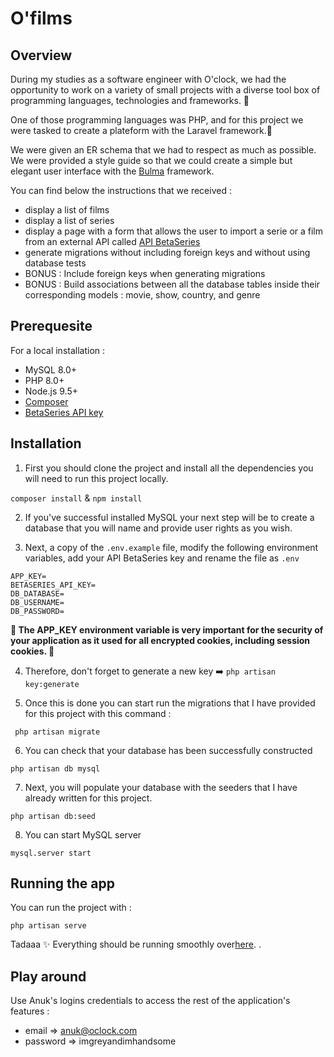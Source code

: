 # O'films 

## Overview 

During my studies as a software engineer with O'clock, we had the opportunity to work on a variety of small projects with a diverse tool box of programming languages, technologies and frameworks. 🧰

One of those programming languages was PHP, and for this project we were tasked to create a plateform with the Laravel framework.🐘

We were given an ER schema that we had to respect as much as possible. We were provided a style guide so that we could create a simple but elegant user interface with the [Bulma](https://bulma.io/) framework. 

You can find below the instructions that we received : 

- display a list of films 
- display a list of series
- display a page with a form that allows the user to import a serie or a film from an external API called [API BetaSeries](https://www.betaseries.com/en/api/)
- generate migrations without including foreign keys and without using database tests 
- BONUS : Include foreign keys when generating migrations 
- BONUS : Build associations between all the database tables inside their corresponding models : movie, show, country, and genre

## Prerequesite 

For a local installation : 

- MySQL 8.0+
- PHP 8.0+
- Node.js 9.5+
- [Composer](https://getcomposer.org/)
- [BetaSeries API key](https://www.betaseries.com/en/api/) 

## Installation 

1. First you should clone the project and install all the dependencies you will need to run this project locally. 

```composer install``` & ```npm install```

2. If you've successful installed MySQL your next step will be to create a database that you will name and provide user rights as you wish.

3. Next, a copy of the `.env.example` file, modify the following environment variables, add your API BetaSeries key and rename the file as `.env` 

```
APP_KEY= 
BETASERIES_API_KEY=
DB_DATABASE=
DB_USERNAME=
DB_PASSWORD=
```

**🚨 The APP_KEY environment variable is very important for the security of your application as it used for all encrypted cookies, including session cookies. 🍪**

4. Therefore, don't forget to generate a new key 
➡️ ```php artisan key:generate```

5. Once this is done you can start run the migrations that I have provided for this project with this command : 
```
 php artisan migrate
```

6. You can check that your database has been successfully constructed
```
php artisan db mysql
```

7. Next, you will populate your database with the seeders that I have already written for this project.
```
php artisan db:seed
```

8. You can start MySQL server
```
mysql.server start
```

## Running the app 

You can run the project with : 
```
php artisan serve
```

Tadaaa ✨ Everything should be running smoothly over[here](http://127.0.0.1:8000). . 

## Play around

Use Anuk's logins credentials to access the rest of the application's features : 
- email => anuk@oclock.com
- password => imgreyandimhandsome










